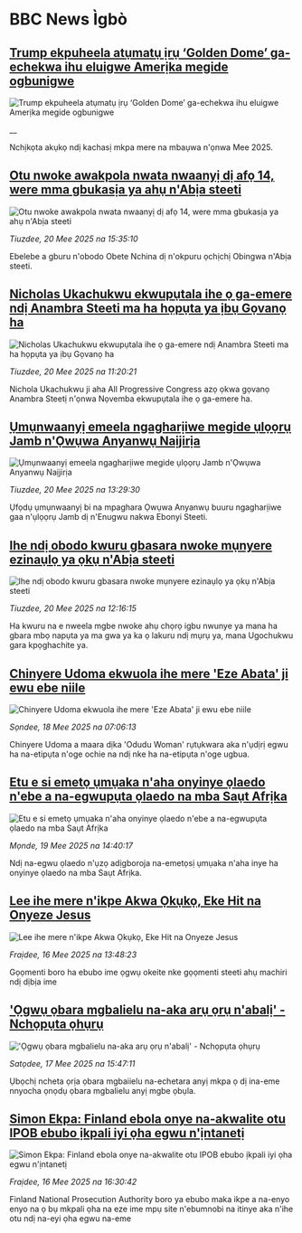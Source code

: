 # BBC News Ìgbò## [Trump ekpuheela atụmatụ ịrụ ‘Golden Dome’ ga-echekwa ihu eluigwe Amerịka megide ogbunigwe](https://www.bbc.co.uk/igbo/live/cz95zpxkd9vt?at_campaign=githubrss)![Trump ekpuheela atụmatụ ịrụ ‘Golden Dome’ ga-echekwa ihu eluigwe Amerịka megide ogbunigwe](https://ichef.bbci.co.uk/ace/standard/240/cpsprodpb/0d4d/live/ff932200-360e-11f0-8947-7d6241f9fce9.jpg)__Nchịkọta akụkọ ndị kachasị mkpa mere na mbaụwa n'ọnwa Mee 2025.## [Otu nwoke awakpola nwata nwaanyị dị afọ 14, were mma gbukasịa ya ahụ n'Abịa steeti](https://www.bbc.com/igbo/articles/cvgnnqv3myqo?at_campaign=githubrss)![Otu nwoke awakpola nwata nwaanyị dị afọ 14, were mma gbukasịa ya ahụ n'Abịa steeti](https://ichef.bbci.co.uk/ace/standard/240/cpsprodpb/7a04/live/a069bb30-358d-11f0-8519-3b5a01ebe413.png)_Tiuzdee, 20 Mee 2025 na 15:35:10_Ebelebe a gburu n'obodo Obete Nchina dị n'okpuru ọchịchị Obingwa n'Abịa steeti.## [Nicholas Ukachukwu ekwupụtala ihe ọ ga-emere ndị Anambra Steeti ma ha họpụta ya ịbụ Gọvanọ ha](https://www.bbc.com/igbo/articles/c2011m0jdrzo?at_campaign=githubrss)![Nicholas Ukachukwu ekwupụtala ihe ọ ga-emere ndị Anambra Steeti ma ha họpụta ya ịbụ Gọvanọ ha](https://ichef.bbci.co.uk/ace/standard/240/cpsprodpb/c4b6/live/b8faddf0-355b-11f0-bf15-094eef773db0.jpg)_Tiuzdee, 20 Mee 2025 na 11:20:21_Nichola Ukachukwu ji aha All Progressive Congress azọ ọkwa gọvanọ Anambra Steetị n'ọnwa Nọvemba ekwupụtala ihe ọ ga-emere ha.## [Ụmụnwaanyị emeela ngagharịiwe megide ụlọọrụ Jamb n'Ọwụwa Anyanwụ Naịjirịa](https://www.bbc.com/igbo/articles/cx2rrgk0dlmo?at_campaign=githubrss)![Ụmụnwaanyị emeela ngagharịiwe megide ụlọọrụ Jamb n'Ọwụwa Anyanwụ Naịjirịa](https://ichef.bbci.co.uk/ace/standard/240/cpsprodpb/47d9/live/6bdc9ae0-3579-11f0-96c3-cf669419a2b0.jpg)_Tiuzdee, 20 Mee 2025 na 13:29:30_Ụfọdụ ụmụnwaanyị bi na mpaghara Ọwụwa Anyanwụ buuru ngagharịiwe gaa n'ụlọọrụ Jamb dị n'Enugwu nakwa Ebonyi Steeti.## [Ihe ndị obodo kwuru gbasara nwoke mụnyere ezinaụlọ ya ọkụ n'Abịa steeti](https://www.bbc.com/igbo/articles/cjdzxpg2z45o?at_campaign=githubrss)![Ihe ndị obodo kwuru gbasara nwoke mụnyere ezinaụlọ ya ọkụ n'Abịa steeti](https://ichef.bbci.co.uk/ace/standard/240/cpsprodpb/92c0/live/a6a27060-3573-11f0-8519-3b5a01ebe413.png)_Tiuzdee, 20 Mee 2025 na 12:16:15_Ha kwuru na e nweela mgbe nwoke ahụ chọrọ igbu nwunye ya mana ha gbara mbọ napụta ya ma gwa ya ka ọ lakuru ndị mụrụ ya, mana Ugochukwu gara kpọghachite ya.## [Chinyere Udoma ekwuola ihe mere 'Eze Abata' ji ewu ebe niile](https://www.bbc.com/igbo/articles/crr70jwwdrdo?at_campaign=githubrss)![Chinyere Udoma ekwuola ihe mere 'Eze Abata' ji ewu ebe niile](https://ichef.bbci.co.uk/ace/standard/240/cpsprodpb/dd71/live/32de9dc0-33b6-11f0-8519-3b5a01ebe413.png)_Sọndee, 18 Mee 2025 na 07:06:13_Chinyere Udoma a maara dịka 'Odudu Woman' rụtụkwara aka n'ụdịrị egwu ha na-etipụta n'oge ochie na ndị nke ha na-etipụta n'oge ugbua.## [Etu e si emetọ ụmụaka n'aha onyinye ọlaedo n'ebe a na-egwupụta ọlaedo na mba Saụt Afrịka](https://www.bbc.com/igbo/articles/cqxe4y3zyg7o?at_campaign=githubrss)![Etu e si emetọ ụmụaka n'aha onyinye ọlaedo n'ebe a na-egwupụta ọlaedo na mba Saụt Afrịka](https://ichef.bbci.co.uk/ace/standard/240/cpsprodpb/a3e7/live/f9e30be0-1b9c-11f0-bade-39895cf97c9c.jpg)_Mọnde, 19 Mee 2025 na 14:40:17_Ndị na-egwu ọlaedo n'ụzọ adịgboroja na-emetọsị ụmụaka n'aha inye ha onyinye ọlaedo na mba Saụt Afrịka.## [Lee ihe mere n'ikpe Akwa Ọkụkọ, Eke Hit na Onyeze Jesus](https://www.bbc.com/igbo/articles/cwynp7eeek5o?at_campaign=githubrss)![Lee ihe mere n'ikpe Akwa Ọkụkọ, Eke Hit na Onyeze Jesus](https://ichef.bbci.co.uk/ace/standard/240/cpsprodpb/4de1/live/120770f0-3252-11f0-8947-7d6241f9fce9.jpg)_Fraịdee, 16 Mee 2025 na 13:48:23_Gọọmenti boro ha ebubo ime ọgwụ okeite nke gọọmenti steeti ahụ machiri ndị dịbịa ime## ['Ọgwụ ọbara mgbalielu na-aka arụ ọrụ n'abalị' - Nchọpụta ọhụrụ](https://www.bbc.com/igbo/articles/cx2q8eq522eo?at_campaign=githubrss)!['Ọgwụ ọbara mgbalielu na-aka arụ ọrụ n'abalị' - Nchọpụta ọhụrụ](https://ichef.bbci.co.uk/ace/standard/240/cpsprodpb/96a4/live/75f04b40-3339-11f0-8947-7d6241f9fce9.jpg)_Satọdee, 17 Mee 2025 na 15:47:11_Ụbọchị ncheta ọrịa ọbara mgbaiielu na-echetara anyị mkpa ọ dị ina-eme nnyocha ọnọdụ ọbara mgbalielu anyị mgbe ọbụla.## [Simon Ekpa: Finland ebola onye na-akwalite otu IPOB ebubo ịkpali iyi ọha egwu n'ịntanetị](https://www.bbc.com/igbo/articles/c9ql2lp93rxo?at_campaign=githubrss)![Simon Ekpa: Finland ebola onye na-akwalite otu IPOB ebubo ịkpali iyi ọha egwu n'ịntanetị](https://ichef.bbci.co.uk/ace/standard/240/cpsprodpb/0c0e/live/9d218130-3270-11f0-96c3-cf669419a2b0.png)_Fraịdee, 16 Mee 2025 na 16:30:42_Finland National Prosecution Authority boro ya ebubo maka ikpe a na-enyo enyo na ọ bụ mkpali ọha na eze ime mpụ site n'ebumnobi na itinye aka n'ihe otu ndị na-eyi ọha egwu na-eme